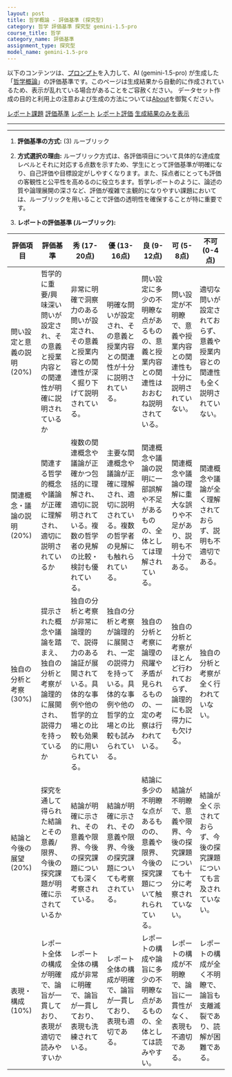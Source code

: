 ```yaml
---
layout: post
title: 哲学概論 - 評価基準 (探究型)
category: 哲学 評価基準 探究型 gemini-1.5-pro
course_title: 哲学
category_name: 評価基準
assignment_type: 探究型
model_name: gemini-1.5-pro
---
```


以下のコンテンツは、[プロンプト](https://github.com/takedatoshiyuki/synthetic_assignments/tree/main/generated/哲学/gemini-1.5-pro/prompt_評価基準-探究型.md)を入力して、AI (gemini-1.5-pro) が生成した「[哲学概論](/contents/哲学/)」の評価基準です。このページは生成結果から自動的に作成されているため、表示が乱れている場合があることをご容赦ください。
データセット作成の目的と利用上の注意および生成の方法については[About](/About)を御覧ください。

[レポート課題](../レポート課題-探究型)
[評価基準](../評価基準-探究型)
[レポート](../レポート-探究型)
[レポート評価](../レポート評価-探究型)
[生成結果のみを表示](https://github.com/takedatoshiyuki/synthetic_assignments/tree/main/generated/哲学/gemini-1.5-pro/評価基準-探究型.md)
  

***
***
  
1. **評価基準の方式:** (3) ルーブリック

2. **方式選択の理由:** ルーブリック方式は、各評価項目について具体的な達成度レベルとそれに対応する点数を示すため、学生にとって評価基準が明確になり、自己評価や目標設定がしやすくなります。また、採点者にとっても評価の客観性と公平性を高めるのに役立ちます。哲学レポートのように、論述の質や論理展開の深さなど、評価が複雑で主観的になりやすい課題においては、ルーブリックを用いることで評価の透明性を確保することが特に重要です。

3. **レポートの評価基準 (ルーブリック):**

| 評価項目 | 評価基準 | 秀 (17-20点) | 優 (13-16点) | 良 (9-12点) | 可 (5-8点) | 不可 (0-4点) |
|---|---|---|---|---|---|---|
| 問い設定と意義の説明 (20%) | 哲学的に重要/興味深い問いが設定され、その意義と授業内容との関連性が明確に説明されているか | 非常に明確で洞察力のある問いが設定され、その意義と授業内容との関連性が深く掘り下げて説明されている。 | 明確な問いが設定され、その意義と授業内容との関連性が十分に説明されている。 | 問い設定に多少の不明瞭な点があるものの、意義と授業内容との関連性はおおむね説明されている。 | 問い設定が不明瞭で、意義や授業内容との関連性も十分に説明されていない。 | 適切な問いが設定されておらず、意義や授業内容との関連性も全く説明されていない。 |
| 関連概念・議論の説明 (20%) | 関連する哲学的概念や議論が正確に理解され、適切に説明されているか | 複数の関連概念や議論が正確かつ包括的に理解され、適切に説明されている。複数の哲学者の見解の比較・検討も優れている。 | 主要な関連概念や議論が正確に理解され、適切に説明されている。複数の哲学者の見解にも触れられている。 | 関連概念や議論の説明に一部誤解や不足があるものの、全体としては理解されている。 | 関連概念や議論の理解に重大な誤りや不足があり、説明も不十分である。 | 関連概念や議論が全く理解されておらず、説明も不適切である。 |
| 独自の分析と考察 (30%) | 提示された概念や議論を踏まえ、独自の分析と考察が論理的に展開され、説得力を持っているか | 独自の分析と考察が非常に論理的で、説得力のある論証が展開されている。具体的な事例や他の哲学的立場との比較も効果的に用いられている。 | 独自の分析と考察が論理的に展開され、一定の説得力を持っている。具体的な事例や他の哲学的立場との比較も試みられている。 | 独自の分析と考察に論理の飛躍や矛盾が見られるものの、一定の考察は行われている。 | 独自の分析と考察がほとんど行われておらず、論理的にも説得力にも欠ける。 | 独自の分析と考察が全く行われていない。 |
| 結論と今後の展望 (20%) | 探究を通して得られた結論とその意義/限界、今後の探究課題が明確に示されているか | 結論が明確に示され、その意義や限界、今後の探究課題についても深く考察されている。 | 結論が明確に示され、その意義や限界、今後の探究課題についても考察されている。 | 結論に多少の不明瞭な点があるものの、意義や限界、今後の探究課題について触れられている。 | 結論が不明瞭で、意義や限界、今後の探究課題についても十分に考察されていない。 | 結論が全く示されておらず、今後の探究課題についても言及されていない。 |
| 表現・構成 (10%) | レポート全体の構成が明確で、論旨が一貫しており、表現が適切で読みやすいか | レポート全体の構成が非常に明確で、論旨が一貫しており、表現も洗練されている。 | レポート全体の構成が明確で、論旨が一貫しており、表現も適切である。 | レポートの構成や論旨に多少の不明瞭な点があるものの、全体としては読みやすい。 | レポートの構成が不明瞭で、論旨に一貫性がなく、表現も不適切である。 | レポートの構成が全く不明瞭で、論旨も支離滅裂であり、読解が困難である。 |
